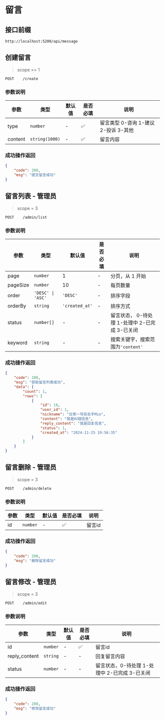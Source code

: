 # 留言

## 接口前缀

```shell
http://localhost:5200/api/message
```

## 创建留言

> scope >= 1

```
POST    /create
```

### 参数说明

| 参数    | 类型           | 默认值 | 是否必填 | 说明                                 |
| ------- | -------------- | ------ | -------- | ------------------------------------ |
| type    | `number`       | -      | ✅       | 留言类型 0-咨询 1-建议 2-投诉 3-其他 |
| content | `string(1000)` | -      | ✅       | 留言内容                             |

### 成功操作返回

```json
{
    "code": 200,
    "msg": "提交留言成功"
}
```

## 留言列表 - 管理员

> scope = 3

```
POST    /admin/list
```

### 参数说明

| 参数     | 类型              | 默认值         | 是否必填 | 说明                                           |
| -------- | ----------------- | -------------- | -------- | ---------------------------------------------- |
| page     | `number`          | 1              | -        | 分页，从 1 开始                                |
| pageSize | `number`          | 10             | -        | 每页数量                                       |
| order    | `'DESC' \| 'ASC'` | `'DESC'`       | -        | 排序字段                                       |
| orderBy  | `string`          | `'created_at'` | -        | 排序方式                                       |
| status   | `number[]`        | -              | -        | 留言状态， 0-待处理 1-处理中 2-已完成 3-已关闭 |
| keyword  | `string`          | -              | -        | 搜索关键字，搜索范围为`'content'`              |

### 成功操作返回

```json
{
    "code": 200,
    "msg": "获取留言列表成功",
    "data": {
        "count": 1,
        "rows": [
            {
                "id": 18,
                "user_id": 1,
                "nickname": "日常一号突击手Mio",
                "content": "我是纠错信息",
                "reply_content": "我是回复信息",
                "status": 1,
                "created_at": "2024-11-25 19:56:35"
            }
        ]
    }
}
```

## 留言删除 - 管理员

> scope = 3

```
POST    /admin/delete
```

### 参数说明

| 参数 | 类型     | 默认值 | 是否必填 | 说明   |
| ---- | -------- | ------ | -------- | ------ |
| id   | `number` | -      | ✅       | 留言id |

### 成功操作返回

```json
{
    "code": 200,
    "msg": "删除留言成功"
}
```

## 留言修改 - 管理员

> scope = 3

```
POST    /admin/edit
```

### 参数说明

| 参数          | 类型     | 默认值 | 是否必填 | 说明                                          |
| ------------- | -------- | ------ | -------- | --------------------------------------------- |
| id            | `number` | -      | ✅       | 留言id                                        |
| reply_content | `string` | -      | -        | 回复留言内容                                  |
| status        | `number` | -      | -        | 留言状态，0-待处理 1-处理中 2-已完成 3-已关闭 |

### 成功操作返回

```json
{
    "code": 200,
    "msg": "修改留言成功"
}
```
